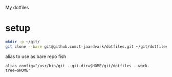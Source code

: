 My dotfiles

# setup
```bash
mkdir -p ~/git/
git clone --bare git@github.com:t-jaardvark/dotfiles.git ~/git/dotfiles
```
alias to use as bare repo
fish
```fish
alias config="/usr/bin/git --git-dir=$HOME/git/dotfiles --work-tree=$HOME"
```
